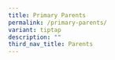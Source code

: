 ```yaml
---
title: Primary Parents
permalink: /primary-parents/
variant: tiptap
description: ""
third_nav_title: Parents
---
```

